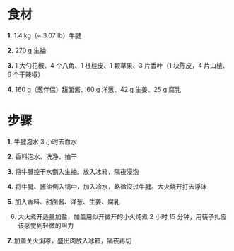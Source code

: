 # 食材
**1.** 1.4 kg（≈ 3.07 lb）牛腱

**2.** 270 g 生抽

**3.** 1 大勺花椒、4 个八角、1 根桂皮、1 颗草果、3 片香叶（1 块陈皮，4 片山楂、6 个干辣椒）

**4.** 160 g（葱伴侣）甜面酱、60 g 洋葱、42 g 生姜、25 g 腐乳

# 步骤
**1.** 牛腱泡水 3 小时去血水

**2.** 香料泡水、洗净、拍干

**3.** 将牛腱控干水倒入生抽。放入冰箱，隔夜浸泡

**4.** 将牛腱、酱油倒入锅中，加入冷水，略微沒过牛腱。大火烧开打去浮沫

**5**. 加入香料、甜面酱、洋葱、生姜、腐乳

6. 大火煮开适量加盐，加盖用似开微开的小火炖煮 2 小时 15 分钟，用筷子扎应该感觉到轻微的阻力

**7.** 加盖关火焖凉，盛出肉放入冰箱，隔夜再切
